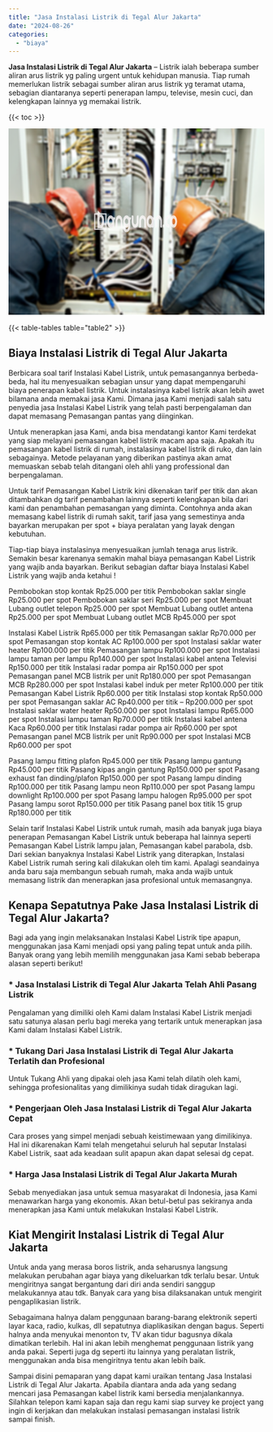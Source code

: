 ```yaml
---
title: "Jasa Instalasi Listrik di Tegal Alur Jakarta"
date: "2024-08-26"
categories: 
  - "biaya"
---
```


**Jasa Instalasi Listrik di Tegal Alur Jakarta** – Listrik ialah beberapa sumber aliran arus listrik yg paling urgent untuk kehidupan manusia. Tiap rumah memerlukan listrik sebagai sumber aliran arus listrik yg teramat utama, sebagian diantaranya seperti penerapan lampu, televise, mesin cuci, dan kelengkapan lainnya yg memakai listrik.

{{< toc >}}

![Jasa Instalasi Listrik di Tegal Alur Jakarta](/images/instalasi-listrik-murah09.png)

{{< table-tables table="table2" >}}

## Biaya Instalasi Listrik di Tegal Alur Jakarta

Berbicara soal tarif Instalasi Kabel Listrik, untuk pemasangannya berbeda-beda, hal itu menyesuaikan sebagian unsur yang dapat mempengaruhi biaya penerapan kabel listrik. Untuk instalasinya kabel listrik akan lebih awet bilamana anda memakai jasa Kami. Dimana jasa Kami menjadi salah satu penyedia jasa Instalasi Kabel Listrik yang telah pasti berpengalaman dan dapat memasang Pemasangan pantas yang diinginkan.

Untuk menerapkan jasa Kami, anda bisa mendatangi kantor Kami terdekat yang siap melayani pemasangan kabel listrik macam apa saja. Apakah itu pemasangan kabel listrik di rumah, instalasinya kabel listrik di ruko, dan lain sebagainya. Metode pelayanan yang diberikan pastinya akan amat memuaskan sebab telah ditangani oleh ahli yang professional dan berpengalaman.

Untuk tarif Pemasangan Kabel Listrik kini dikenakan tarif per titik dan akan ditambahkan dg tarif penambahan lainnya seperti kelengkapan bila dari kami dan penambahan pemasangan yang diminta. Contohnya anda akan memasang kabel listrik di rumah sakit, tarif jasa yang semestinya anda bayarkan merupakan per spot + biaya peralatan yang layak dengan kebutuhan.

Tiap-tiap biaya instalasinya menyesuaikan jumlah tenaga arus listrik. Semakin besar karenanya semakin mahal biaya pemasangan Kabel Listrik yang wajib anda bayarkan. Berikut sebagian daftar biaya Instalasi Kabel Listrik yang wajib anda ketahui !

Pembobokan stop kontak Rp25.000 per titik Pembobokan saklar single Rp25.000 per spot Pembobokan saklar seri Rp25.000 per spot Membuat Lubang outlet telepon Rp25.000 per spot Membuat Lubang outlet antena Rp25.000 per spot Membuat Lubang outlet MCB Rp45.000 per spot

Instalasi Kabel Listrik Rp65.000 per titik Pemasangan saklar Rp70.000 per spot Pemasangan stop kontak AC Rp100.000 per spot Instalasi saklar water heater Rp100.000 per titik Pemasangan lampu Rp100.000 per spot Instalasi lampu taman per lampu Rp140.000 per spot Instalasi kabel antena Televisi Rp150.000 per titik Instalasi radar pompa air Rp150.000 per spot Pemasangan panel MCB listrik per unit Rp180.000 per spot Pemasangan MCB Rp280.000 per spot Instalasi kabel induk per meter Rp100.000 per titik Pemasangan Kabel Listrik Rp60.000 per titik Instalasi stop kontak Rp50.000 per spot Pemasangan saklar AC Rp40.000 per titik – Rp200.000 per spot Instalasi saklar water heater Rp50.000 per spot Instalasi lampu Rp65.000 per spot Instalasi lampu taman Rp70.000 per titik Instalasi kabel antena Kaca Rp60.000 per titik Instalasi radar pompa air Rp60.000 per spot Pemasangan panel MCB listrik per unit Rp90.000 per spot Instalasi MCB Rp60.000 per spot

Pasang lampu fitting plafon Rp45.000 per titik Pasang lampu gantung Rp45.000 per titik Pasang kipas angin gantung Rp150.000 per spot Pasang exhaust fan dinding/plafon Rp150.000 per spot Pasang lampu dinding Rp100.000 per titik Pasang lampu neon Rp110.000 per spot Pasang lampu downlight Rp100.000 per spot Pasang lampu halogen Rp95.000 per spot Pasang lampu sorot Rp150.000 per titik Pasang panel box titik 15 grup Rp180.000 per titik

Selain tarif Instalasi Kabel Listrik untuk rumah, masih ada banyak juga biaya penerapan Pemasangan Kabel Listrik untuk beberapa hal lainnya seperti Pemasangan Kabel Listrik lampu jalan, Pemasangan kabel parabola, dsb. Dari sekian banyaknya Instalasi Kabel Listrik yang diterapkan, Instalasi Kabel Listrik rumah sering kali dilakukan oleh tim kami. Apalagi seandainya anda baru saja membangun sebuah rumah, maka anda wajib untuk memasang listrik dan menerapkan jasa profesional untuk memasangnya.

## Kenapa Sepatutnya Pake Jasa Instalasi Listrik di Tegal Alur Jakarta?

Bagi ada yang ingin melaksanakan Instalasi Kabel Listrik tipe apapun, menggunakan jasa Kami menjadi opsi yang paling tepat untuk anda pilih. Banyak orang yang lebih memilih menggunakan jasa Kami sebab beberapa alasan seperti berikut!

### \* Jasa Instalasi Listrik di Tegal Alur Jakarta Telah Ahli Pasang Listrik

Pengalaman yang dimiliki oleh Kami dalam Instalasi Kabel Listrik menjadi satu satunya alasan perlu bagi mereka yang tertarik untuk menerapkan jasa Kami dalam Instalasi Kabel Listrik.

### \* Tukang Dari Jasa Instalasi Listrik di Tegal Alur Jakarta Terlatih dan Profesional

Untuk Tukang Ahli yang dipakai oleh jasa Kami telah dilatih oleh kami, sehingga profesionalitas yang dimilikinya sudah tidak diragukan lagi.

### \* Pengerjaan Oleh Jasa Instalasi Listrik di Tegal Alur Jakarta Cepat

Cara proses yang simpel menjadi sebuah keistimewaan yang dimilikinya. Hal ini dikarenakan Kami telah mengetahui seluruh hal seputar Instalasi Kabel Listrik, saat ada keadaan sulit apapun akan dapat selesai dg cepat.

### \* Harga Jasa Instalasi Listrik di Tegal Alur Jakarta Murah

Sebab menyediakan jasa untuk semua masyarakat di Indonesia, jasa Kami menawarkan harga yang ekonomis. Akan betul-betul pas sekiranya anda menerapkan jasa Kami untuk melakukan Instalasi Kabel Listrik.

## Kiat Mengirit Instalasi Listrik di Tegal Alur Jakarta


Untuk anda yang merasa boros listrik, anda seharusnya langsung melakukan perubahan agar biaya yang dikeluarkan tdk terlalu besar. Untuk mengiritnya sangat bergantung dari diri anda sendiri sanggup melakukannya atau tdk. Banyak cara yang bisa dilaksanakan untuk mengirit pengaplikasian listrik.

Sebagaimana halnya dalam penggunaan barang-barang elektronik seperti layar kaca, radio, kulkas, dll sepatutnya diaplikasikan dengan bagus. Seperti halnya anda menyukai menonton tv, TV akan tidur bagusnya dikala dimatikan terlebih. Hal ini akan lebih menghemat penggunaan listrik yang anda pakai. Seperti juga dg seperti itu lainnya yang peralatan listrik, menggunakan anda bisa mengiritnya tentu akan lebih baik.

Sampai disini pemaparan yang dapat kami uraikan tentang Jasa Instalasi Listrik di Tegal Alur Jakarta. Apabila diantara anda ada yang sedang mencari jasa Pemasangan kabel listrik kami bersedia menjalankannya. Silahkan telepon kami kapan saja dan regu kami siap survey ke project yang ingin di kerjakan dan melakukan instalasi pemasangan instalasi listrik sampai finish.
